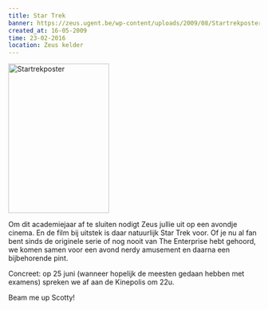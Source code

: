 ```yaml
---
title: Star Trek
banner: https://zeus.ugent.be/wp-content/uploads/2009/08/Startrekposter-202x300.jpg
created_at: 16-05-2009
time: 23-02-2016
location: Zeus kelder
---
```


<img src="https://zeus.ugent.be/wp-content/uploads/2009/08/Startrekposter-202x300.jpg" alt="Startrekposter" title="Star Trek!" width="202" height="300" class="alignright size-medium wp-image-158" />

Om dit academiejaar af te sluiten nodigt Zeus jullie uit op een avondje cinema. En de film bij uitstek is daar natuurlijk Star Trek voor. Of je nu al fan bent sinds de originele serie of nog nooit van The Enterprise hebt gehoord, we komen samen voor een avond nerdy amusement en daarna een bijbehorende pint.

Concreet: op 25 juni (wanneer hopelijk de meesten gedaan hebben met examens) spreken we af aan de Kinepolis om 22u.

Beam me up Scotty!